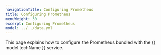 ```yaml
---
navigationTitle: Configuring Prometheus
title: Configuring Prometheus
menuWeight: 30
excerpt: Configuring Prometheus
model: ../../data.yml
---
```


This page explains how to configure the Prometheus bundled with the {{ model.techName }} service.
